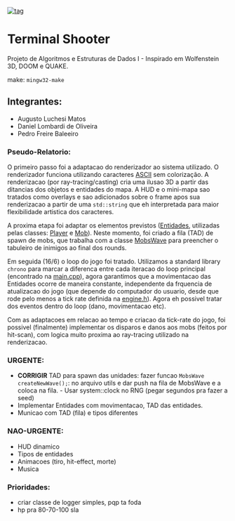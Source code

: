 [![tag](https://img.shields.io/github/v/release/LombardiDaniel/terminal-shooter?include_prereleases&style=for-the-badge)](https://github.com/LombardiDaniel/terminal-shooter/releases/)
# Terminal Shooter
Projeto de Algoritmos e Estruturas de Dados I - Inspirado em Wolfenstein 3D, DOOM e QUAKE.

make: `mingw32-make`

## Integrantes:
- Augusto Luchesi Matos
- Daniel Lombardi de Oliveira
- Pedro Freire Baleeiro

### Pseudo-Relatorio:
O primeiro passo foi a adaptacao do renderizador ao sistema utilizado. O renderizador funciona utilizando caracteres [ASCII](http://www.asciitable.com) sem colorização. A renderizacao (por ray-tracing/casting) cria uma ilusao 3D a partir das ditancias dos objetos e entidades do mapa. A HUD e o mini-mapa sao tratados como overlays e sao adicionados sobre o frame apos sua renderizacao a partir de uma `std::string` que eh interpretada para maior flexibilidade artistica dos caracteres.

A proxima etapa foi adaptar os elementos previstos ([Entidades](src/headers/entity.h), utilizadas pelas classes: [Player](src/headers/player.h) e [Mob](src/headers/mob.h)). Neste momento, foi criado a fila (TAD) de spawn de mobs, que trabalha com a classe [MobsWave](src/headers/mob.h) para preencher o tabuleiro de inimigos ao final dos rounds.

Em seguida (16/6) o loop do jogo foi tratado. Utilizamos a standard library `chrono` para marcar a diferenca entre cada iteracao do loop principal (encontrado na [main.cpp](src/main.cpp)), agora garantimos que a movimentacao das Entidades ocorre de maneira constante, independente da frquencia de atualizacao do jogo (que depende do computador do usuario, desde que rode pelo menos a tick rate definida na [engine.h](src/engine.h)). Agora eh possivel tratar dos eventos dentro do loop (dano, movimentacao etc).

Com as adaptacoes em relacao ao tempo e criacao da tick-rate do jogo, foi possivel (finalmente) implementar os disparos e danos aos mobs (feitos por hit-scan), com logica muito proxima ao ray-tracing utilizado na renderizacao.


### URGENTE:

- **CORRIGIR** TAD para spawn das unidades: fazer funcao `MobsWave createNewWave();`:  no arquivo utils e dar push na fila de MobsWave e a coloca na fila. - Usar system::clock no RNG (pegar segundos pra fazer a seed)
- Implementar Entidades com movimentacao, TAD das entidades.
- Municao com TAD (fila) e tipos diferentes

### NAO-URGENTE:
- HUD dinamico
- Tipos de entidades
- Animacoes (tiro, hit-effect, morte)
- Musica

### Prioridades:
- criar classe de logger simples, pqp ta foda
- hp pra 80-70-100 sla
